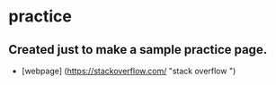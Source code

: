 # practice

## Created just to make a sample practice page.

- [webpage] (https://stackoverflow.com/ "stack overflow ")
